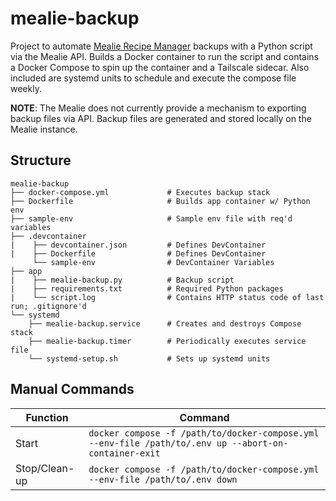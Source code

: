 # mealie-backup
Project to automate [Mealie Recipe Manager](https://github.com/mealie-recipes/mealie) backups with a Python script via the Mealie API. Builds a Docker container to run the script and contains a Docker Compose to spin up the container and a Tailscale sidecar. Also included are systemd units to schedule and execute the compose file weekly.


**NOTE**: The Mealie does not currently provide a mechanism to exporting backup files via API. Backup files are generated and stored locally on the Mealie instance. 

## Structure
```
mealie-backup
├── docker-compose.yml             # Executes backup stack
├── Dockerfile                     # Builds app container w/ Python env
├── sample-env                     # Sample env file with req'd variables
├── .devcontainer
|    ├── devcontainer.json         # Defines DevContainer
|    ├── Dockerfile                # Defines DevContainer
     └── sample-env                # DevContainer Variables
├── app
|    ├── mealie-backup.py          # Backup script
|    ├── requirements.txt          # Required Python packages
|    └── script.log                # Contains HTTP status code of last run; .gitignore'd
└── systemd
    ├── mealie-backup.service      # Creates and destroys Compose stack
    ├── mealie-backup.timer        # Periodically executes service file
    └── systemd-setup.sh           # Sets up systemd units
```
## Manual Commands

| Function | Command |
| ------------- | ------------- |
| Start  | ```docker compose -f /path/to/docker-compose.yml --env-file /path/to/.env up --abort-on-container-exit```  |
| Stop/Clean-up  | ```docker compose -f /path/to/docker-compose.yml --env-file /path/to/.env down```  |
